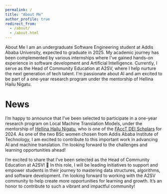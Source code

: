 ```yaml
---
permalink: /
title: "About Me"
author_profile: true
redirect_from: 
  - /about/
  - /about.html
---
```


About Me
I am an undergraduate Software Engineering student at Addis Ababa University, expected to graduate in 2025. My academic journey has been complemented by various internships where I've gained hands-on experience in software development and Artificial Intelligence. Currently, I serve as the Head of Community Education at A2SV, where I help nurture the next generation of tech talent. I'm passionate about AI and am excited to be part of a one-year research program under the mentorship of Hellina Hailu Nigatu.

News
======
I’m happy to announce that I’ve been selected to participate in a one-year research program on Local Machine Translation Models, under the mentorship of [Hellina Hailu Nigatu](https://hhnigatu.github.io/), who is one of the [FAccT DEI Scholars](https://facctconference.org/2024/deischolars) for 2024. As one of the two BSc women chosen from Addis Ababa Institute of Technology, I am excited to contribute to this important work in advancing AI and machine translation. I’m looking forward to the challenges and learning opportunities ahead!

I’m excited to share that I’ve been selected as the Head of Community Education at A2SV! 🎉 In this role, I will be leading initiatives to support and empower students in their journey to mastering data structures, algorithms, and software development. I’m looking forward to working with the A2SV community to help create more opportunities for learning and growth. It’s an honor to contribute to such a vibrant and impactful community!
